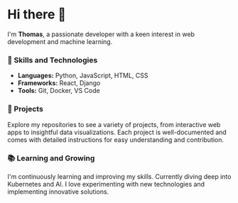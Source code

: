 # Hi there 👋

I'm **Thomas**, a passionate developer with a keen interest in web development and machine learning.

### 🚀 Skills and Technologies
- **Languages:** Python, JavaScript, HTML, CSS
- **Frameworks:** React, Django
- **Tools:** Git, Docker, VS Code

### 🌟 Projects
Explore my repositories to see a variety of projects, from interactive web apps to insightful data visualizations. Each project is well-documented and comes with detailed instructions for easy understanding and contribution.

### 📚 Learning and Growing
I'm continuously learning and improving my skills. Currently diving deep into Kubernetes and AI. I love experimenting with new technologies and implementing innovative solutions.



